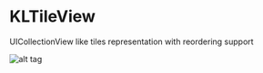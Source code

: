 KLTileView
==========

UICollectionView like tiles representation with reordering support

![alt tag](https://raw2.github.com/krypt-lynx/KLTileView/master/screenshot.png)

